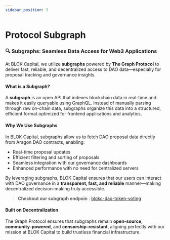 ```yaml
---
sidebar_position: 5
---
```

# Protocol Subgraph

### 🔍 Subgraphs: Seamless Data Access for Web3 Applications

At BLOK Capital, we utilize **subgraphs** powered by **The Graph Protocol** to deliver fast, reliable, and decentralized access to DAO data—especially for proposal tracking and governance insights.

#### What is a Subgraph?

A **subgraph** is an open API that indexes blockchain data in real-time and makes it easily queryable using GraphQL. Instead of manually parsing through raw on-chain data, subgraphs organize this data into a structured, efficient format optimized for frontend applications and analytics.

#### Why We Use Subgraphs

In BLOK Capital, subgraphs allow us to fetch DAO proposal data directly from Aragon DAO contracts, enabling:

*  Real-time proposal updates
*  Efficient filtering and sorting of proposals
*  Seamless integration with our governance dashboards
*  Enhanced performance with no need for centralized servers

By leveraging subgraphs, BLOK Capital ensures that our users can interact with DAO governance in a **transparent, fast, and reliable** manner—making decentralized decision-making truly accessible.

> **Checkout our subgraph endpoin** : [blokc-dao-token-voting](https://thegraph.com/explorer/subgraphs/kbrg2GxMGs8DrQcLUtVbn8becrzYjwhxsY1EaLF5pFq?view=Query&chain=arbitrum-one)

#### Built on Decentralization

The Graph Protocol ensures that subgraphs remain **open-source**, **community-powered**, and **censorship-resistant**, aligning perfectly with our mission at BLOK Capital to build trustless financial infrastructure.